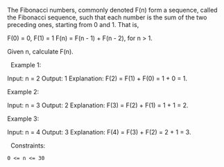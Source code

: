 The Fibonacci numbers, commonly denoted F(n) form a sequence, called the Fibonacci sequence, such that each number is the sum of the two preceding ones, starting from 0 and 1. That is,

F(0) = 0, F(1) = 1
F(n) = F(n - 1) + F(n - 2), for n > 1.


Given n, calculate F(n).

 
Example 1:

Input: n = 2
Output: 1
Explanation: F(2) = F(1) + F(0) = 1 + 0 = 1.


Example 2:

Input: n = 3
Output: 2
Explanation: F(3) = F(2) + F(1) = 1 + 1 = 2.


Example 3:

Input: n = 4
Output: 3
Explanation: F(4) = F(3) + F(2) = 2 + 1 = 3.


 
Constraints:


	0 <= n <= 30

